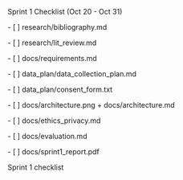 Sprint 1 Checklist (Oct 20 - Oct 31)

\- \[ ] research/bibliography.md

\- \[ ] research/lit\_review.md

\- \[ ] docs/requirements.md

\- \[ ] data\_plan/data\_collection\_plan.md

\- \[ ] data\_plan/consent\_form.txt

\- \[ ] docs/architecture.png + docs/architecture.md

\- \[ ] docs/ethics\_privacy.md

\- \[ ] docs/evaluation.md

\- \[ ] docs/sprint1\_report.pdf

Sprint 1 checklist

